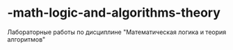 # -math-logic-and-algorithms-theory
Лабораторные работы по дисциплине "Математическая логика и теория алгоритмов"
